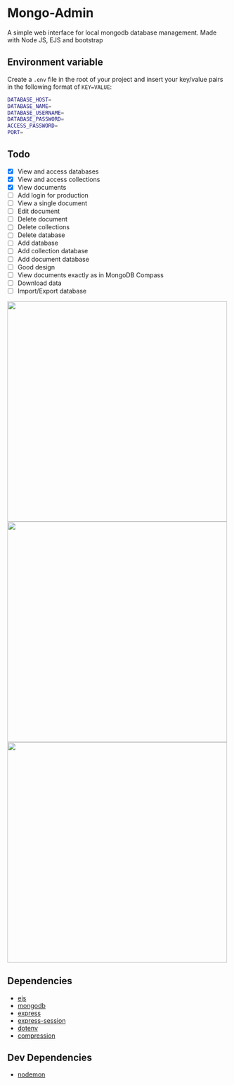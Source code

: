 # Mongo-Admin
A simple web interface for local mongodb database management. Made with Node JS, EJS and bootstrap

## Environment variable

Create a `.env` file in the root of your project and insert
your key/value pairs in the following format of `KEY=VALUE`:
```sh
DATABASE_HOST=
DATABASE_NAME=
DATABASE_USERNAME=
DATABASE_PASSWORD=
ACCESS_PASSWORD=
PORT=
```

## Todo

- [X] View and access databases 
- [X] View and access collections
- [X] View documents 
- [ ] Add login for production
- [ ] View a single document
- [ ] Edit document
- [ ] Delete document
- [ ] Delete collections
- [ ] Delete database
- [ ] Add database
- [ ] Add collection database
- [ ] Add document database
- [ ] Good design
- [ ] View documents exactly as in MongoDB Compass
- [ ] Download data
- [ ] Import/Export database

<img src="https://i.imgur.com/RaVJNsM.png" width="500">
<img src="https://i.imgur.com/trL220J.png" width="500">
<img src="https://i.imgur.com/GB4VytM.png" width="500">

## Dependencies

- [ejs](https://www.npmjs.com/package/ejs)
- [mongodb](https://www.npmjs.com/package/mongodb)
- [express](https://www.npmjs.com/package/express)
- [express-session](https://www.npmjs.com/package/express-session)
- [dotenv](https://www.npmjs.com/package/dotenv)
- [compression](https://www.npmjs.com/package/compression)

## Dev Dependencies

- [nodemon](https://www.npmjs.com/package/nodemon)